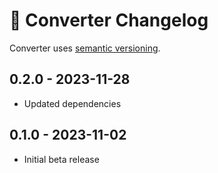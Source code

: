 # 📅 Converter Changelog

Converter uses [semantic versioning](https://semver.org/).

## 0.2.0 - 2023-11-28

* Updated dependencies

## 0.1.0 - 2023-11-02

* Initial beta release
